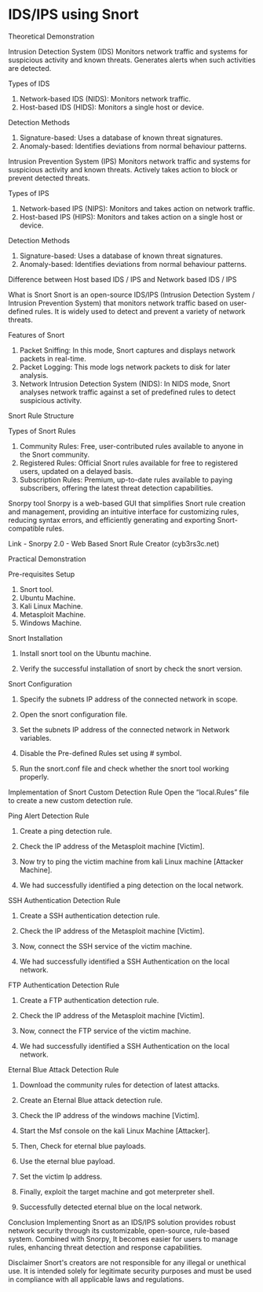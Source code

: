 # IDS/IPS using Snort

Theoretical Demonstration

Intrusion Detection System (IDS)
Monitors network traffic and systems for suspicious activity and known threats. Generates alerts when such activities are detected.

Types of IDS
1.	Network-based IDS (NIDS): Monitors network traffic.
2.	Host-based IDS (HIDS): Monitors a single host or device.

Detection Methods
1.	Signature-based: Uses a database of known threat signatures.
2.	Anomaly-based: Identifies deviations from normal behaviour patterns.

Intrusion Prevention System (IPS)
Monitors network traffic and systems for suspicious activity and known threats. Actively takes action to block or prevent detected threats.

Types of IPS
1.	Network-based IPS (NIPS): Monitors and takes action on network traffic.
2.	Host-based IPS (HIPS): Monitors and takes action on a single host or device.

Detection Methods
1.	Signature-based: Uses a database of known threat signatures.
2.	Anomaly-based: Identifies deviations from normal behaviour patterns.

Difference between Host based IDS / IPS and Network based IDS / IPS 


What is Snort
Snort is an open-source IDS/IPS (Intrusion Detection System / Intrusion Prevention System) that monitors network traffic based on user-defined rules. It is widely used to detect and prevent a variety of network threats.

Features of Snort
1.	Packet Sniffing: In this mode, Snort captures and displays network packets in real-time.
2.	Packet Logging: This mode logs network packets to disk for later analysis.
3.	Network Intrusion Detection System (NIDS): In NIDS mode, Snort analyses network traffic against a set of predefined rules to detect suspicious activity.

Snort Rule Structure
 
Types of Snort Rules
1.	Community Rules: Free, user-contributed rules available to anyone in the Snort community.
2.	Registered Rules: Official Snort rules available for free to registered users, updated on a delayed basis.
3.	Subscription Rules: Premium, up-to-date rules available to paying subscribers, offering the latest threat detection capabilities.

Snorpy tool
Snorpy is a web-based GUI that simplifies Snort rule creation and management, providing an intuitive interface for customizing rules, reducing syntax errors, and efficiently generating and exporting Snort-compatible rules.

Link - Snorpy 2.0 - Web Based Snort Rule Creator (cyb3rs3c.net)

Practical Demonstration

Pre-requisites Setup
1.	Snort tool.
2.	Ubuntu Machine.
3.	Kali Linux Machine.
4.	Metasploit Machine.
5.	Windows Machine.

Snort Installation
1. Install snort tool on the Ubuntu machine.
 
2. Verify the successful installation of snort by check the snort version. 


Snort Configuration
1. Specify the subnets IP address of the connected network in scope.
 
2. Open the snort configuration file.
 

3. Set the subnets IP address of the connected network in Network variables.
 
4. Disable the Pre-defined Rules set using # symbol.
 
5. Run the snort.conf file and check whether the snort tool working properly.
 
Implementation of Snort Custom Detection Rule
Open the “local.Rules” file to create a new custom detection rule. 
 
Ping Alert Detection Rule
1. Create a ping detection rule. 



2. Check the IP address of the Metasploit machine [Victim].
 
3. Now try to ping the victim machine from kali Linux machine [Attacker Machine].
 








4. We had successfully identified a ping detection on the local network.
 
SSH Authentication Detection Rule
1. Create a SSH authentication detection rule.
 




2. Check the IP address of the Metasploit machine [Victim].
 
3. Now, connect the SSH service of the victim machine.
 







4. We had successfully identified a SSH Authentication on the local network.
 
FTP Authentication Detection Rule
1. Create a FTP authentication detection rule.
 









2. Check the IP address of the Metasploit machine [Victim].
 
3. Now, connect the FTP service of the victim machine.
 
4. We had successfully identified a SSH Authentication on the local network.
 

Eternal Blue Attack Detection Rule
1. Download the community rules for detection of latest attacks.
 
2. Create an Eternal Blue attack detection rule.
 





3. Check the IP address of the windows machine [Victim].
 
4. Start the Msf console on the kali Linux Machine [Attacker].
5. Then, Check for eternal blue payloads.
 






6. Use the eternal blue payload.
7. Set the victim Ip address.
8. Finally, exploit the target machine and got meterpreter shell.
 
9. Successfully detected eternal blue on the local network.
 
Conclusion
Implementing Snort as an IDS/IPS solution provides robust network security through its customizable, open-source, rule-based system. Combined with Snorpy, It becomes easier for users to manage rules, enhancing threat detection and response capabilities.

Disclaimer
Snort's creators are not responsible for any illegal or unethical use. It is intended solely for legitimate security purposes and must be used in compliance with all applicable laws and regulations.
